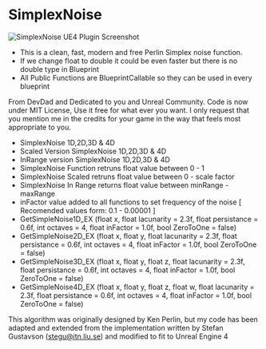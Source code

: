 # SimplexNoise

![SimplexNoise UE4 Plugin Screenshot](http://i.imgur.com/Fpw5mPX.png)

* This is a clean, fast, modern and free Perlin Simplex noise function.
* If we change float to double it could be even faster but there is no double type in Blueprint
* All Public Functions are BlueprintCallable so they can be used in every blueprint

From DevDad and Dedicated to you and Unreal Community.
Code is now under MIT License, Use it free for what ever you want.
I only request that you mention me in the credits for your game in the way that feels most appropriate to you.

* SimplexNoise 1D,2D,3D & 4D
* Scaled Version SimplexNoise 1D,2D,3D & 4D
* InRange version SimplexNoise 1D,2D,3D & 4D
* SimplexNoise Function retruns float value between 0 - 1
* SimplexNoise Scaled retruns float value between 0 - scale factor 
* SimplexNoise In Range returns float value between minRange - maxRange
* inFactor value added to all functions to set frequency of the noise [ Recomended values form: 0.1 - 0.00001 ]
* GetSimpleNoise1D_EX (float x, float lacunarity = 2.3f, float persistance = 0.6f, int octaves = 4, float inFactor = 1.0f, bool ZeroToOne = false)
* GetSimpleNoise2D_EX (float x, float y, float lacunarity = 2.3f, float persistance = 0.6f, int octaves = 4, float inFactor = 1.0f, bool ZeroToOne = false)
* GetSimpleNoise3D_EX (float x, float y, float z, float lacunarity = 2.3f, float persistance = 0.6f, int octaves = 4, float inFactor = 1.0f, bool ZeroToOne = false)
* GetSimpleNoise4D_EX (float x, float y, float z, float w, float lacunarity = 2.3f, float persistance = 0.6f, int octaves = 4, float inFactor = 1.0f, bool ZeroToOne = false)

This algorithm was originally designed by Ken Perlin, but my code has been
adapted and extended from the implementation written by Stefan Gustavson (stegu@itn.liu.se)
and modified to fit to Unreal Engine 4
